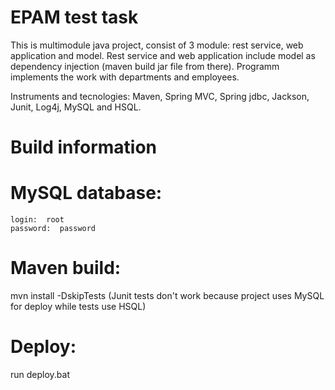 #                                                               EPAM test task 

  This is multimodule java project, consist of 3 module: rest service, web application and model. Rest service and web application include model as dependency injection (maven build jar file from there). Programm implements the work with departments and employees.
  
  Instruments and tecnologies: Maven, Spring MVC, Spring jdbc, Jackson, Junit, Log4j, MySQL and HSQL.
  
 #                                                           Build information
 
# MySQL database:
    login:  root
    password:  password
 
# Maven build:
mvn install -DskipTests (Junit tests don't work because project uses MySQL for deploy while tests use HSQL)
 
# Deploy:
run deploy.bat
